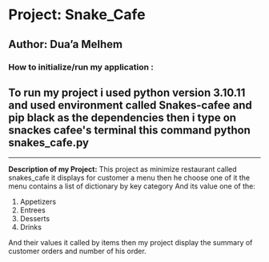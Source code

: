 # Project: Snake_Cafe
## Author: Dua’a Melhem
### How to initialize/run my application :
To run my project i used python version 3.10.11
and used environment called Snakes-cafee
and pip black  as  the dependencies then i type on snackes cafee's terminal this command 
python snakes_cafe.py
-----
********
**Description of my Project:**
This project as minimize restaurant called  snakes_cafe it displays for customer a menu then he choose one of it 
the menu contains a list of dictionary by key category
And its value one of the:
1.	Appetizers
2.	Entrees
3.	Desserts
4.	Drinks

And their values it called by items 
then my project display the summary of customer orders and number of his order.





